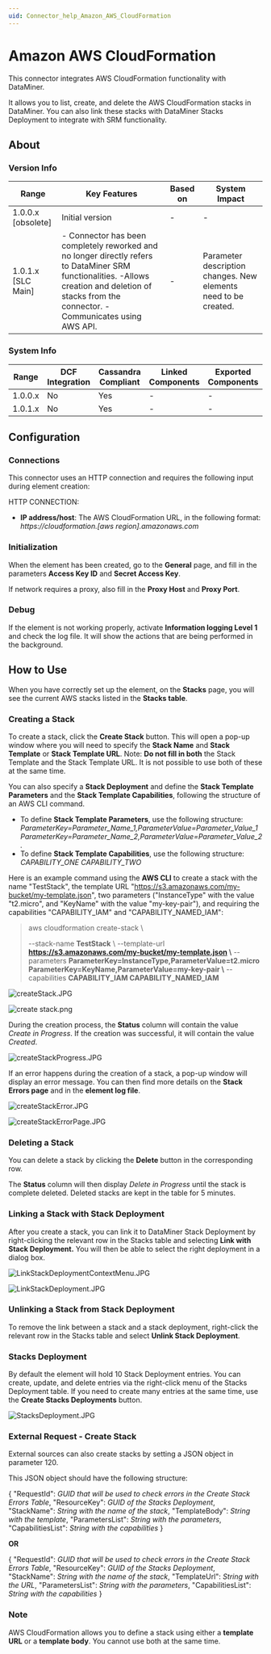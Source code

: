 ```yaml
---
uid: Connector_help_Amazon_AWS_CloudFormation
---
```


# Amazon AWS CloudFormation

This connector integrates AWS CloudFormation functionality with DataMiner.

It allows you to list, create, and delete the AWS CloudFormation stacks in DataMiner. You can also link these stacks with DataMiner Stacks Deployment to integrate with SRM functionality.

## About

### Version Info

| **Range**            | **Key Features**                                                                                                                                                                                    | **Based on** | **System Impact**                                               |
|----------------------|-----------------------------------------------------------------------------------------------------------------------------------------------------------------------------------------------------|--------------|-----------------------------------------------------------------|
| 1.0.0.x \[obsolete\] | Initial version                                                                                                                                                                                     | \-           | \-                                                              |
| 1.0.1.x \[SLC Main\] | \- Connector has been completely reworked and no longer directly refers to DataMiner SRM functionalities. -Allows creation and deletion of stacks from the connector. - Communicates using AWS API. | \-           | Parameter description changes. New elements need to be created. |

### System Info

| Range     | DCF Integration     | Cassandra Compliant     | Linked Components     | Exported Components     |
|-----------|---------------------|-------------------------|-----------------------|-------------------------|
| 1.0.0.x   | No                  | Yes                     | \-                    | \-                      |
| 1.0.1.x   | No                  | Yes                     | \-                    | \-                      |

## Configuration

### Connections

This connector uses an HTTP connection and requires the following input during element creation:

HTTP CONNECTION:

- **IP address/host**: The AWS CloudFormation URL, in the following format: *https://cloudformation.\[aws region\].amazonaws.com*

### Initialization

When the element has been created, go to the **General** page, and fill in the parameters **Access Key ID** and **Secret Access Key**.

If network requires a proxy, also fill in the **Proxy Host** and **Proxy Port**.

### Debug

If the element is not working properly, activate **Information logging Level 1** and check the log file. It will show the actions that are being performed in the background.

## How to Use

When you have correctly set up the element, on the **Stacks** page, you will see the current AWS stacks listed in the **Stacks table**.

### Creating a Stack

To create a stack, click the **Create Stack** button. This will open a pop-up window where you will need to specify the **Stack Name** and **Stack Template** or **Stack Template URL**.
Note: **Do not fill in both** the Stack Template and the Stack Template URL. It is not possible to use both of these at the same time.

You can also specify a **Stack Deployment** and define the **Stack Template Parameters** and the **Stack Template Capabilities**, following the structure of an AWS CLI command.

- To define **Stack Template Parameters**, use the following structure: *ParameterKey=Parameter_Name_1,ParameterValue=Parameter_Value_1 ParameterKey=Parameter_Name_2,ParameterValue=Parameter_Value_2.*
- To define **Stack Template Capabilities**, use the following structure: *CAPABILITY_ONE CAPABILITY_TWO*

Here is an example command using the **AWS CLI** to create a stack with the name "TestStack", the template URL "https://s3.amazonaws.com/my-bucket/my-template.json", two parameters ("InstanceType" with the value "t2.micro", and "KeyName" with the value "my-key-pair"), and requiring the capabilities "CAPABILITY_IAM" and "CAPABILITY_NAMED_IAM":

> aws cloudformation create-stack \\
>
> --stack-name **TestStack** \\
> --template-url **https://s3.amazonaws.com/my-bucket/my-template.json \\**
> --parameters **ParameterKey=InstanceType,ParameterValue=t2.micro ParameterKey=KeyName,ParameterValue=my-key-pair \\**
> --capabilities **CAPABILITY_IAM CAPABILITY_NAMED_IAM**

![createStack.JPG](~/connector/images/Amazon_AWS_CloudFormation_createStack.JPG)

![create stack.png](~/connector/images/Amazon_AWS_CloudFormation_create_stack.png)

During the creation process, the **Status** column will contain the value *Create in Progress*. If the creation was successful, it will contain the value *Created*.

![createStackProgress.JPG](~/connector/images/Amazon_AWS_CloudFormation_createStackProgress.JPG)

If an error happens during the creation of a stack, a pop-up window will display an error message. You can then find more details on the **Stack Errors page** and in the **element log file**.

![createStackError.JPG](~/connector/images/Amazon_AWS_CloudFormation_createStackError.JPG)

![createStackErrorPage.JPG](~/connector/images/Amazon_AWS_CloudFormation_createStackErrorPage.JPG)

### Deleting a Stack

You can delete a stack by clicking the **Delete** button in the corresponding row.

The **Status** column will then display *Delete in Progress* until the stack is complete deleted. Deleted stacks are kept in the table for 5 minutes.

### Linking a Stack with Stack Deployment

After you create a stack, you can link it to DataMiner Stack Deployment by right-clicking the relevant row in the Stacks table and selecting **Link with Stack Deployment.** You will then be able to select the right deployment in a dialog box.

![LinkStackDeploymentContextMenu.JPG](~/connector/images/Amazon_AWS_CloudFormation_LinkStackDeploymentContextMenu.JPG)

![LinkStackDeployment.JPG](~/connector/images/Amazon_AWS_CloudFormation_LinkStackDeployment.JPG)

### Unlinking a Stack from Stack Deployment

To remove the link between a stack and a stack deployment, right-click the relevant row in the Stacks table and select **Unlink Stack Deployment**.

### Stacks Deployment

By default the element will hold 10 Stack Deployment entries. You can create, update, and delete entries via the right-click menu of the Stacks Deployment table. If you need to create many entries at the same time, use the **Create Stacks Deployments** button.

![StacksDeployment.JPG](~/connector/images/Amazon_AWS_CloudFormation_StacksDeployment.JPG)

### External Request - Create Stack

External sources can also create stacks by setting a JSON object in parameter 120.

This JSON object should have the following structure:

{
"RequestId": *GUID that will be used to check errors in the Create Stack Errors Table*,
"ResourceKey": *GUID of the Stacks Deployment*,
"StackName": *String with the name of the stack*,
"TemplateBody": *String with the template*,
"ParametersList": *String with the parameters*,
"CapabilitiesList": *String with the capabilities*
}

**OR**

{
"RequestId": *GUID that will be used to check errors in the Create Stack Errors Table*,
"ResourceKey": *GUID of the Stacks Deployment*,
"StackName": *String with the name of the stack*,
"TemplateUrl": *String with the URL*,
"ParametersList": *String with the parameters*,
"CapabilitiesList": *String with the capabilities*
}

### Note

AWS CloudFormation allows you to define a stack using either a **template URL** or a **template body**. You cannot use both at the same time.
